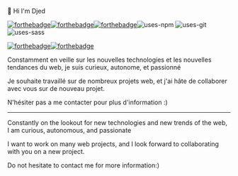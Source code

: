 👋 Hi I'm Djed 

[![forthebadge](https://forthebadge.com/images/badges/uses-html.svg)](https://forthebadge.com)[![forthebadge](https://forthebadge.com/images/badges/uses-css.svg)](https://forthebadge.com)[![forthebadge](https://forthebadge.com/images/badges/uses-js.svg)](https://forthebadge.com)![uses-npm](https://github.com/DJED90/DJED90/assets/133671091/a2de844f-c280-4383-a04c-63db1b35b76b)
![uses-git](https://github.com/DJED90/DJED90/assets/133671091/7b50a0e6-0649-408a-a858-8d0c80147529)![uses-sass](https://github.com/DJED90/DJED90/assets/133671091/ab853ac2-42e1-4754-b2fb-e0b4d21761ab)




[![forthebadge](https://forthebadge.com/images/badges/ages-18.svg)](https://forthebadge.com)[![forthebadge](https://forthebadge.com/images/badges/built-by-developers.svg)](https://forthebadge.com)

Constamment en veille sur les nouvelles technologies et les
nouvelles tendances du web, je suis curieux, autonome, et
passionné

Je souhaite travaillé sur de nombreux projets web, et j'ai hâte de collaborer avec vous sur de nouveau projet.

N'hésiter pas a me contacter pour plus d'information :)
________________________________________________________________________________________________

Constantly on the lookout for new technologies and new trends of the web, I am curious, autonomous, and passionate

I want to work on many web projects, and I look forward to collaborating with you on a new project.

Do not hesitate to contact me for more information:)
